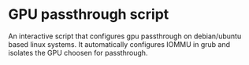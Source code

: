 # GPU passthrough script
An interactive script that configures gpu passthrough on debian/ubuntu based linux systems.
It automatically configures IOMMU in grub and isolates the GPU choosen for passthrough.
